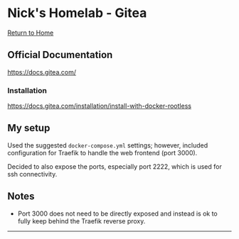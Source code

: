 # Nick's Homelab - Gitea

[Return to Home](/README.md)

## Official Documentation

<https://docs.gitea.com/>

### Installation

<https://docs.gitea.com/installation/install-with-docker-rootless>

## My setup

Used the suggested `docker-compose.yml` settings; however, included
configuration for Traefik to handle the web frontend (port 3000).

Decided to also expose the ports, especially port 2222, which is used for ssh
connectivity.

## Notes

- Port 3000 does not need to be directly exposed and instead is ok to fully keep
  behind the Traefik reverse proxy.

----------
